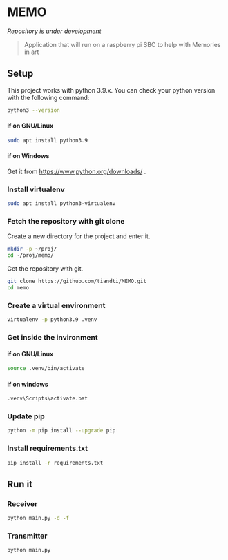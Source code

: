 # MEMO

*Repository is under development*

> Application that will run on a raspberry pi SBC to help with Memories in art


## Setup

This project works with python 3.9.x.
You can check your python version with the following command:

```sh
python3 --version
```

#### if on GNU/Linux

```sh
sudo apt install python3.9
```

#### if on Windows

Get it from https://www.python.org/downloads/ .


### Install virtualenv

```sh
sudo apt install python3-virtualenv
```

### Fetch the repository with git clone

Create a new directory for the project and enter it.

```sh
mkdir -p ~/proj/
cd ~/proj/memo/
```

Get the repository with git.

```sh
git clone https://github.com/tiandti/MEMO.git
cd memo
```

### Create a virtual environment

```sh
virtualenv -p python3.9 .venv
```

### Get inside the invironment

#### if on GNU/Linux
```sh
source .venv/bin/activate
```

#### if on windows
```sh
.venv\Scripts\activate.bat
```

### Update pip
```sh
python -m pip install --upgrade pip
```

### Install requirements.txt
```sh
pip install -r requirements.txt
```

## Run it

### Receiver

```sh
python main.py -d -f
```

### Transmitter

```sh
python main.py
```
